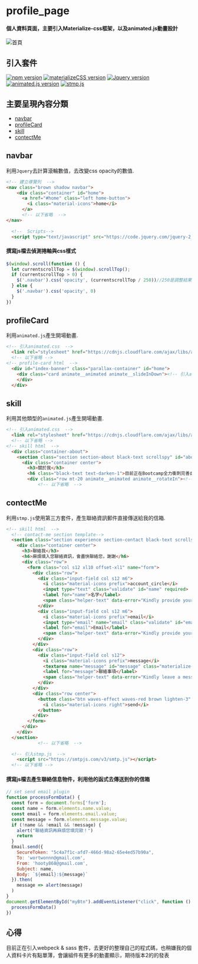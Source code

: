 # profile_page
#### 個人資料頁面，主要引入Materialize-css框架，以及animated.js動畫設計
![首頁](https://media.giphy.com/media/WarWHH9ZnE9jN7uAgK/giphy.gif)
## 引入套件
[![npm version](https://img.shields.io/badge/npm-6.14.10-blue)](https://www.npmjs.org/)
[![materializeCSS version](https://img.shields.io/badge/MaterializeCSS-1.0.0-red)](https://github.com/Dogfalo/materialize)
[![Jquery version](https://img.shields.io/badge/Jquery-2.1.1-green)](https://jquery.com/)
[![animated.js version](https://img.shields.io/badge/animated.js-4.1.1-orange)](https://animate.style/)
[![stmp.js](https://img.shields.io/badge/stmp.js-pass-yellowgreen)](https://smtpjs.com/)

## 主要呈現內容分類
- [navbar](#navbar)
- [profileCard](#profileCard)
- [skill](#skill)
- [contectMe](#contectMe)

## navbar
利用`Jquery`去計算滾輪數值，去改變css opacity的數值.
```html
<!-- 建立導覽列  -->
<nav class="brown shadow navbar">
    <div class="container" id="home">
      <a href="#home" class="left home-button">
        <i class="material-icons">home</i>
      </a>
      <!-- 以下省略  -->
</nav>
  
  <!--  Scripts-->
  <script type="text/javascript" src="https://code.jquery.com/jquery-2.1.1.min.js"></script>
```

#### 撰寫js檔去偵測捲軸與css樣式
```js
$(window).scroll(function () {
  let currentscrollTop = $(window).scrollTop();
  if (currentscrollTop > 0) {
    $('.navbar').css('opacity', (currentscrollTop / 250))//250是調整結果，數值越大顯現得越慢
  } else {
    $('.navbar').css('opacity', 0)
  }
})
```

## profileCard
利用`animated.js`產生開場動畫.
```html
<!-- 引入animated.css  -->
  <link rel="stylesheet" href="https://cdnjs.cloudflare.com/ajax/libs/animate.css/4.1.1/animate.min.css" />
  <!-- 以下省略 -->
<!-- profile-card html  -->
  <div id="index-banner" class="parallax-container" id="home">
    <div class="card animate__animated animate__slideInDown"><!-- 引入animate__animated animate__slideInDown 這個類型的動畫 -->
    </div>
  </div>
```

## skill
利用其他類型的`animated.js`產生開場動畫.
```html
<!-- 引入animated.css  -->
  <link rel="stylesheet" href="https://cdnjs.cloudflare.com/ajax/libs/animate.css/4.1.1/animate.min.css" />
  <!-- 以下省略 -->
<!-- skill html  -->
  <div class="container-about">
    <section class="section section-about black-text scrollspy" id="about">
      <div class="container center">
        <h3>關於我</h3>
        <h6 class="black-text text-darken-1">目前正在Bootcamp全力衝刺完善自己的作品集專案，目標能在未來轉戰國際，邁向全端工程師之路</h6>
        <div class="row mt-20 animate__animated animate__rotateIn"><!-- 引入animate__animated animate__rotateIn 這個類型的動畫 -->
            <!-- 以下省略  -->
```

## contectMe
利用`stmp.js`使用第三方套件，產生聯絡資訊郵件直接傳送給我的信箱.
```html
<!-- skill html  -->
  <!-- contact-me section template-->
  <section class="section experience section-contact black-text scrollspy" id="contact">
    <div class="container center">
      <h3>聯絡我</h3>
      <h6>麻煩填入您聯絡資訊，會盡快聯絡您，謝謝</h6>
      <div class="row">
        <form class="col s12 xl10 offset-xl1" name="form">
          <div class="row">
            <div class="input-field col s12 m6">
              <i class="material-icons prefix">account_circle</i>
              <input type="text" class="validate" id="name" required>
              <label for="name">名字</label>
              <span class="helper-text" data-error="Kindly provide your name"></span>
            </div>
            <div class="input-field col s12 m6">
              <i class="material-icons prefix">email</i>
              <input type="email" name="email" class="validate" id="email" required>
              <label for="email">Email</label>
              <span class="helper-text" data-error="Kindly provide your email"></span>
            </div>
          </div>
          <div class="row">
            <div class="input-field col s12">
              <i class="material-icons prefix">message</i>
              <textarea name="message" id="message" class="materialize-textarea validate" required></textarea>
              <label for="message">聯絡事項</label>
              <span class="helper-text" data-error="Kindly leave a message"></span>
            </div>
          </div>
          <div class="row center">
            <button class="btn waves-effect waves-red brown lighten-3" type="button" name="action" id="myBtn">Send
              <i class="material-icons right">send</i>
            </button>
          </div>
        </form>
      </div>
    </div>
  </section>
            <!-- 以下省略  -->
            
  <!-- 引入stmp.js  -->
    <script src="https://smtpjs.com/v3/smtp.js"></script>
  <!-- 以下省略 -->
```

#### 撰寫js檔去產生聯絡信息物件，利用他的函式去傳送到你的信箱
```js
// set send email plugin
function processFormData() {
  const form = document.forms['form'];
  const name = form.elements.name.value;
  const email = form.elements.email.value;
  const message = form.elements.message.value;
  if (!name && !email && !message) {
    alert("聯絡資訊再麻煩您填完歐！")
    return
  }
  Email.send({
    SecureToken: "5c4a7f1c-afd7-466d-98a2-65e4ed57b90a",
    To: 'wortwonnn@gmail.com',
    From: 'hooty868@gmail.com',
    Subject: name,
    Body: `${email}:${message}`
  }).then(
    message => alert(message)
  )
}
document.getElementById("myBtn").addEventListener("click", function () {
  processFormData()
})
```

## 心得
目前正在引入webpeck & sass 套件，去更好的整理自己的程式碼，也稍嫌我的個人資料卡片有點單薄，會讓組件有更多的動畫顯示，期待版本2的的發表
